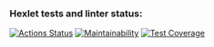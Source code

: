 ### Hexlet tests and linter status:
[![Actions Status](https://github.com/BOMBYASCHER/java-project-78/workflows/hexlet-check/badge.svg)](https://github.com/BOMBYASCHER/java-project-78/actions)
[![Maintainability](https://api.codeclimate.com/v1/badges/1aa5813d28c2034aa298/maintainability)](https://codeclimate.com/github/BOMBYASCHER/java-project-78/maintainability)
[![Test Coverage](https://api.codeclimate.com/v1/badges/1aa5813d28c2034aa298/test_coverage)](https://codeclimate.com/github/BOMBYASCHER/java-project-78/test_coverage)